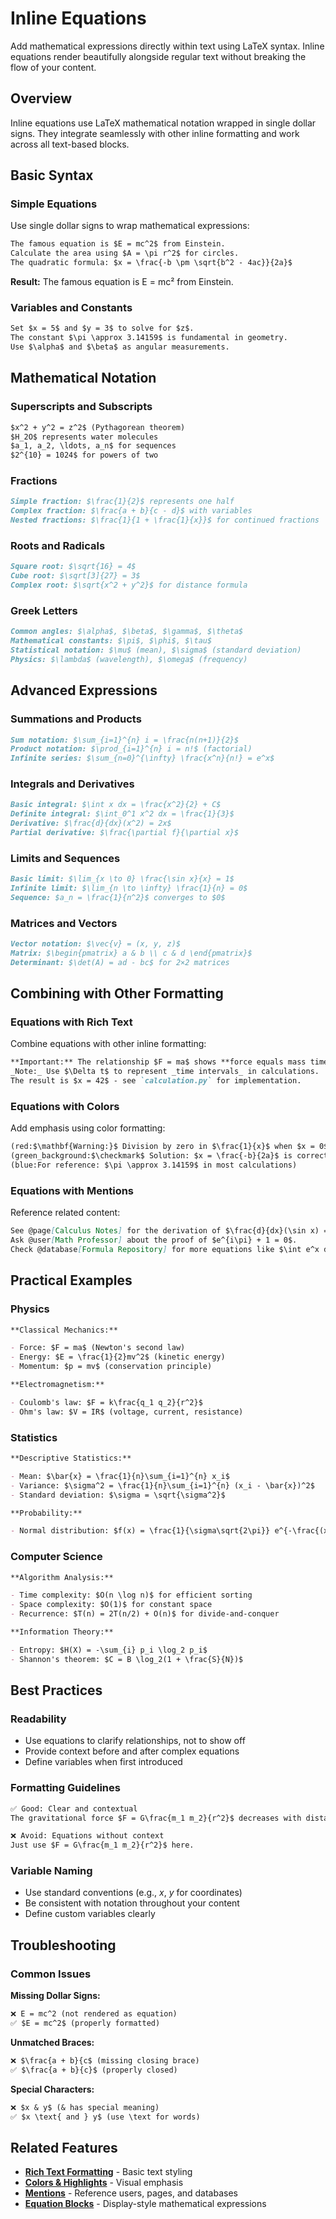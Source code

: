 # Inline Equations

Add mathematical expressions directly within text using LaTeX syntax. Inline equations render beautifully alongside regular text without breaking the flow of your content.

## Overview

Inline equations use LaTeX mathematical notation wrapped in single dollar signs. They integrate seamlessly with other inline formatting and work across all text-based blocks.

## Basic Syntax

### Simple Equations

Use single dollar signs to wrap mathematical expressions:

```markdown
The famous equation is $E = mc^2$ from Einstein.
Calculate the area using $A = \pi r^2$ for circles.
The quadratic formula: $x = \frac{-b \pm \sqrt{b^2 - 4ac}}{2a}$
```

**Result:** The famous equation is E = mc² from Einstein.

### Variables and Constants

```markdown
Set $x = 5$ and $y = 3$ to solve for $z$.
The constant $\pi \approx 3.14159$ is fundamental in geometry.
Use $\alpha$ and $\beta$ as angular measurements.
```

## Mathematical Notation

### Superscripts and Subscripts

```markdown
$x^2 + y^2 = z^2$ (Pythagorean theorem)
$H_2O$ represents water molecules
$a_1, a_2, \ldots, a_n$ for sequences
$2^{10} = 1024$ for powers of two
```

### Fractions

```markdown
Simple fraction: $\frac{1}{2}$ represents one half
Complex fraction: $\frac{a + b}{c - d}$ with variables
Nested fractions: $\frac{1}{1 + \frac{1}{x}}$ for continued fractions
```

### Roots and Radicals

```markdown
Square root: $\sqrt{16} = 4$
Cube root: $\sqrt[3]{27} = 3$
Complex root: $\sqrt{x^2 + y^2}$ for distance formula
```

### Greek Letters

```markdown
Common angles: $\alpha$, $\beta$, $\gamma$, $\theta$
Mathematical constants: $\pi$, $\phi$, $\tau$
Statistical notation: $\mu$ (mean), $\sigma$ (standard deviation)
Physics: $\lambda$ (wavelength), $\omega$ (frequency)
```

## Advanced Expressions

### Summations and Products

```markdown
Sum notation: $\sum_{i=1}^{n} i = \frac{n(n+1)}{2}$
Product notation: $\prod_{i=1}^{n} i = n!$ (factorial)
Infinite series: $\sum_{n=0}^{\infty} \frac{x^n}{n!} = e^x$
```

### Integrals and Derivatives

```markdown
Basic integral: $\int x dx = \frac{x^2}{2} + C$
Definite integral: $\int_0^1 x^2 dx = \frac{1}{3}$
Derivative: $\frac{d}{dx}(x^2) = 2x$
Partial derivative: $\frac{\partial f}{\partial x}$
```

### Limits and Sequences

```markdown
Basic limit: $\lim_{x \to 0} \frac{\sin x}{x} = 1$
Infinite limit: $\lim_{n \to \infty} \frac{1}{n} = 0$
Sequence: $a_n = \frac{1}{n^2}$ converges to $0$
```

### Matrices and Vectors

```markdown
Vector notation: $\vec{v} = (x, y, z)$
Matrix: $\begin{pmatrix} a & b \\ c & d \end{pmatrix}$
Determinant: $\det(A) = ad - bc$ for 2×2 matrices
```

## Combining with Other Formatting

### Equations with Rich Text

Combine equations with other inline formatting:

```markdown
**Important:** The relationship $F = ma$ shows **force equals mass times acceleration**.
_Note:_ Use $\Delta t$ to represent _time intervals_ in calculations.
The result is $x = 42$ - see `calculation.py` for implementation.
```

### Equations with Colors

Add emphasis using color formatting:

```markdown
(red:$\mathbf{Warning:}$ Division by zero in $\frac{1}{x}$ when $x = 0$)
(green_background:$\checkmark$ Solution: $x = \frac{-b}{2a}$ is correct)
(blue:For reference: $\pi \approx 3.14159$ in most calculations)
```

### Equations with Mentions

Reference related content:

```markdown
See @page[Calculus Notes] for the derivation of $\frac{d}{dx}(\sin x) = \cos x$.
Ask @user[Math Professor] about the proof of $e^{i\pi} + 1 = 0$.
Check @database[Formula Repository] for more equations like $\int e^x dx = e^x + C$.
```

## Practical Examples

### Physics

```markdown
**Classical Mechanics:**

- Force: $F = ma$ (Newton's second law)
- Energy: $E = \frac{1}{2}mv^2$ (kinetic energy)
- Momentum: $p = mv$ (conservation principle)

**Electromagnetism:**

- Coulomb's law: $F = k\frac{q_1 q_2}{r^2}$
- Ohm's law: $V = IR$ (voltage, current, resistance)
```

### Statistics

```markdown
**Descriptive Statistics:**

- Mean: $\bar{x} = \frac{1}{n}\sum_{i=1}^{n} x_i$
- Variance: $\sigma^2 = \frac{1}{n}\sum_{i=1}^{n} (x_i - \bar{x})^2$
- Standard deviation: $\sigma = \sqrt{\sigma^2}$

**Probability:**

- Normal distribution: $f(x) = \frac{1}{\sigma\sqrt{2\pi}} e^{-\frac{(x-\mu)^2}{2\sigma^2}}$
```

### Computer Science

```markdown
**Algorithm Analysis:**

- Time complexity: $O(n \log n)$ for efficient sorting
- Space complexity: $O(1)$ for constant space
- Recurrence: $T(n) = 2T(n/2) + O(n)$ for divide-and-conquer

**Information Theory:**

- Entropy: $H(X) = -\sum_{i} p_i \log_2 p_i$
- Shannon's theorem: $C = B \log_2(1 + \frac{S}{N})$
```

## Best Practices

### Readability

- Use equations to clarify relationships, not to show off
- Provide context before and after complex equations
- Define variables when first introduced

### Formatting Guidelines

```markdown
✅ Good: Clear and contextual
The gravitational force $F = G\frac{m_1 m_2}{r^2}$ decreases with distance.

❌ Avoid: Equations without context
Just use $F = G\frac{m_1 m_2}{r^2}$ here.
```

### Variable Naming

- Use standard conventions (e.g., $x$, $y$ for coordinates)
- Be consistent with notation throughout your content
- Define custom variables clearly

## Troubleshooting

### Common Issues

**Missing Dollar Signs:**

```markdown
❌ E = mc^2 (not rendered as equation)
✅ $E = mc^2$ (properly formatted)
```

**Unmatched Braces:**

```markdown
❌ $\frac{a + b}{c$ (missing closing brace)
✅ $\frac{a + b}{c}$ (properly closed)
```

**Special Characters:**

```markdown
❌ $x & y$ (& has special meaning)
✅ $x \text{ and } y$ (use \text for words)
```

## Related Features

- **[Rich Text Formatting](rich_text.md)** - Basic text styling
- **[Colors & Highlights](colors_and_highlights.md)** - Visual emphasis
- **[Mentions](mentions.md)** - Reference users, pages, and databases
- **[Equation Blocks](../equation.md)** - Display-style mathematical expressions

